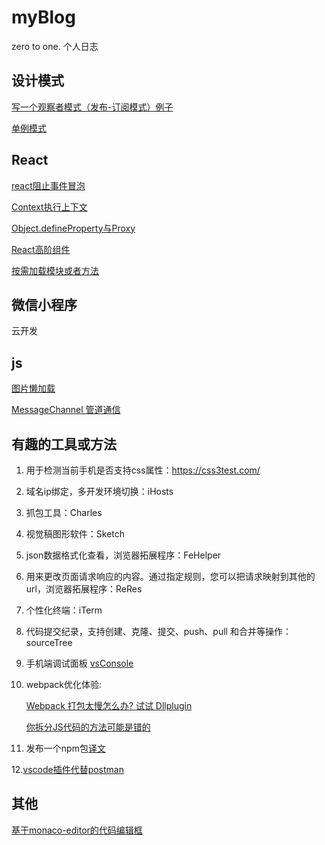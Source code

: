 # myBlog
zero to one. 个人日志
## 设计模式
[写一个观察者模式（发布-订阅模式）例子](https://github.com/twosugar/myBlog/issues/1)

[单例模式](https://github.com/twosugar/myBlog/issues/2)

## React
[react阻止事件冒泡](https://github.com/twosugar/myBlog/issues/3)

[Context执行上下文](https://github.com/twosugar/myBlog/issues/4)

[Object.defineProperty与Proxy](https://github.com/twosugar/myBlog/issues/5)

[React高阶组件](https://github.com/twosugar/myBlog/issues/6)

[按需加载模块或者方法](https://github.com/twosugar/myBlog/issues/11)

## 微信小程序
云开发

## js
[图片懒加载](https://github.com/twosugar/myBlog/issues/7)

[MessageChannel 管道通信](https://github.com/twosugar/myBlog/issues/9)

## 有趣的工具或方法
1. 用于检测当前手机是否支持css属性：https://css3test.com/
2. 域名ip绑定，多开发环境切换：iHosts
3. 抓包工具：Charles
4. 视觉稿图形软件：Sketch
5. json数据格式化查看，浏览器拓展程序：FeHelper
6. 用来更改页面请求响应的内容。通过指定规则，您可以把请求映射到其他的url，浏览器拓展程序：ReRes
7. 个性化终端：iTerm
8. 代码提交纪录，支持创建、克隆、提交、push、pull 和合并等操作：sourceTree
9. 手机端调试面板 [vsConsole](https://github.com/Tencent/vConsole/blob/dev/README_CN.md)
10. webpack优化体验:

    [Webpack 打包太慢怎么办? 试试 Dllplugin](https://mp.weixin.qq.com/s/W5_WiDGck6tMUe4CNU_qPA)
    
    [你拆分JS代码的方法可能是错的](https://mp.weixin.qq.com/s/W5_WiDGck6tMUe4CNU_qPA)
11. 发布一个npm包[译文](https://juejin.im/post/5c26c1b65188252dcb312ad6)

12.[vscode插件代替postman](https://juejin.im/post/5e2067f7f265da3e405028fb?from=timeline)
## 其他
[基于monaco-editor的代码编辑框](https://github.com/twosugar/myBlog/issues/8)
